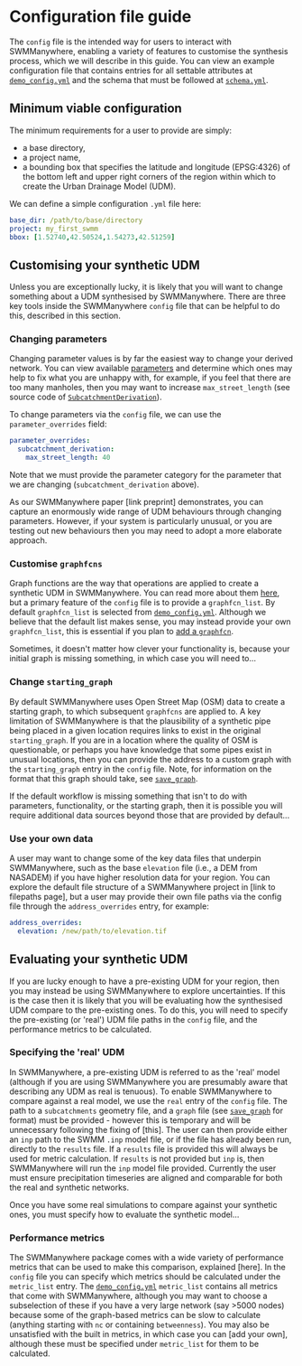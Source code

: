 # Configuration file guide

The `config` file is the intended way for users to interact with SWMManywhere,
enabling a variety of features to customise the synthesis process, which we will
describe in this guide. You can view an example configuration file that contains
entries for all settable attributes at
[`demo_config.yml`](reference-defs.md#demo-configuration-file) and the schema
that must be followed at [`schema.yml`](reference-defs.md#schema-for-configuration-file).

## Minimum viable configuration

The minimum requirements for a user to provide are simply:

- a base directory,
- a project name,
- a bounding box that specifies the latitude and longitude (EPSG:4326) of the bottom left and upper right corners of the region within which to create the Urban Drainage Model (UDM).

We can define a simple configuration `.yml` file here:

```yml
base_dir: /path/to/base/directory
project: my_first_swmm
bbox: [1.52740,42.50524,1.54273,42.51259]
```

## Customising your synthetic UDM

Unless you are exceptionally lucky, it is likely that you will want to change
something about a UDM synthesised by SWMManywhere. There are three key tools
inside the SWMManywhere `config` file that can be helpful to do this, described
in this section.

### Changing parameters

Changing parameter values is by far the easiest way to change your derived
network. You can view available [parameters](reference-parameters.md) and determine
which ones may help to fix what you are unhappy with, for example, if you feel that
there are too many manholes, then you may want to increase `max_street_length` (see
source code of
[`SubcatchmentDerivation`](reference-parameters.md#swmmanywhere.parameters.SubcatchmentDerivation)).

To change parameters via the `config` file, we can use the `parameter_overrides`
field:

```yml
parameter_overrides:
  subcatchment_derivation:
    max_street_length: 40
```

Note that we must provide the parameter category for the parameter that we are
changing (`subcatchment_derivation` above).

As our SWMManywhere paper [link preprint] demonstrates, you can capture an enormously wide range of UDM behaviours through changing parameters. However, if your system is particularly unusual, or you are testing out new behaviours then you may need to adopt a more elaborate approach.

### Customise `graphfcns`

Graph functions are the way that operations are applied to create a synthetic UDM
in SWMManywhere. You can read more about them [here](graphfcns_guide.md), but a primary feature of
the `config` file is to provide a `graphfcn_list`. By default `graphfcn_list` is
selected from [`demo_config.yml`](reference-defs.md#demo-configuration-file).
Although we believe that the default list makes sense, you may instead provide
your own `graphfcn_list`, this is essential if you plan to [add a `graphfcn`](graphfcns_guide.md#add-a-new-graph-function).

Sometimes, it doesn't matter how clever your functionality is, because your
initial graph is missing something, in which case you will need to...

### Change `starting_graph`

By default SWMManywhere uses Open Street Map (OSM) data to create a starting graph,
to which subsequent `graphfcns` are applied to. A key limitation of SWMManywhere is
that the plausibility of a synthetic pipe being placed in a given location requires
links to exist in the original `starting_graph`. If you are in a location where
the quality of OSM is questionable, or perhaps you have knowledge that some pipes
exist in unusual locations, then you can provide the address to a custom graph
with the `starting_graph` entry in the `config` file. Note, for information on the
format that this graph should take, see
[`save_graph`](reference-graph-utilities.md#swmmanywhere.graph_utilities.save_graph).

If the default workflow is missing something that isn't to do with parameters,
functionality, or the starting graph, then it is possible you will require additional
data sources beyond those that are provided by default...

### Use your own data

A user may want to change some of the key data files that underpin SWMManywhere, such
as the base `elevation` file (i.e., a DEM from NASADEM) if you have higher resolution
data for your region. You can explore the default file structure of a SWMManywhere
project in [link to filepaths page], but a user may provide their own file paths
via the config file through the `address_overrides` entry, for example:

```yml
address_overrides:
  elevation: /new/path/to/elevation.tif
```

## Evaluating your synthetic UDM

If you are lucky enough to have a pre-existing UDM for your region, then you may
instead be using SWMManywhere to explore uncertainties. If this is the case then
it is likely that you will be evaluating how the synthesised UDM compare to the
pre-existing ones. To do this, you will need to specify the pre-existing (or 'real')
UDM file paths in the `config` file, and the performance metrics to be calculated.

### Specifying the 'real' UDM

In SWMManywhere, a pre-existing UDM is referred to as the 'real' model (although
if you are using SWMManywhere you are presumably aware that describing any UDM
as real is tenuous). To enable SWMManywhere to compare against a real model, we
use the `real` entry of the `config` file. The path to a `subcatchments` geometry
file, and a `graph` file (see
[`save_graph`](reference-graph-utilities.md#swmmanywhere.graph_utilities.save_graph)
for format) must be provided - however this is temporary and will be unnecessary
following the fixing of
[this].
The user can then provide either an `inp` path to the SWMM `.inp`
model file, or if the file has already been run, directly to the `results` file. If
a `results` file is provided this will always be used for metric calculation. If
`results` is not provided but `inp` is, then SWMManywhere will run the `inp` model
file provided. Currently the user must ensure precipitation timeseries are aligned
and comparable for both the real and synthetic networks.

Once you have some real
simulations to compare against your synthetic ones, you must specify how to evaluate
the synthetic model...

### Performance metrics

The SWMManywhere package comes with a wide variety of performance
metrics that can be used to make this comparison, explained [here]. In the `config`
file you can specify which metrics should be calculated under the `metric_list`
entry. The [`demo_config.yml`](reference-defs.md#demo-configuration-file)
`metric_list` contains all metrics that come with SWMManywhere, although you may
want to choose a subselection of these if you have a very large network (say >5000
nodes) because some of the graph-based metrics can be slow to calculate (anything
starting with `nc` or containing `betweenness`). You may also be unsatisfied with
the built in metrics, in which case you can [add your own], although these must be
specified under `metric_list` for them to be calculated.
